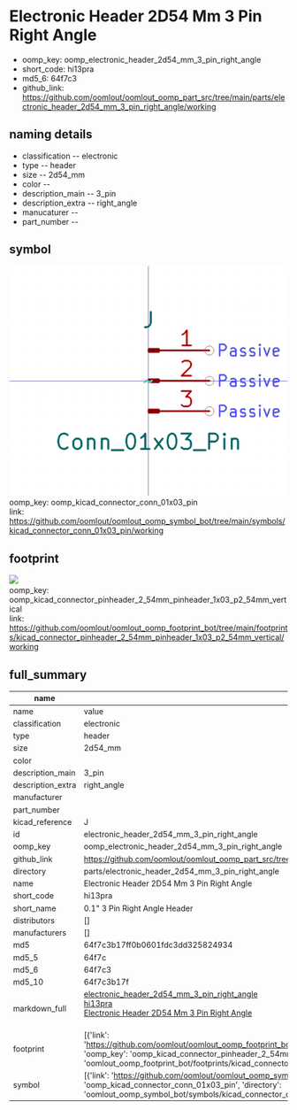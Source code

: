 # Electronic Header 2D54 Mm 3 Pin Right Angle

  
* oomp_key: oomp_electronic_header_2d54_mm_3_pin_right_angle 
* short_code: hi13pra
* md5_6: 64f7c3  
* github_link: https://github.com/oomlout/oomlout_oomp_part_src/tree/main/parts/electronic_header_2d54_mm_3_pin_right_angle/working  
## naming details
* classification -- electronic
* type -- header
* size -- 2d54_mm
* color -- 
* description_main -- 3_pin
* description_extra -- right_angle
* manucaturer -- 
* part_number -- 



## symbol

![](symbol/0/working/working_600.png)  
oomp_key: oomp_kicad_connector_conn_01x03_pin  
link: https://github.com/oomlout/oomlout_oomp_symbol_bot/tree/main/symbols/kicad_connector_conn_01x03_pin/working  

## footprint

![](footprint/0/working/working_600.png)  
oomp_key: oomp_kicad_connector_pinheader_2_54mm_pinheader_1x03_p2_54mm_vertical  
link: https://github.com/oomlout/oomlout_oomp_footprint_bot/tree/main/footprints/kicad_connector_pinheader_2_54mm_pinheader_1x03_p2_54mm_vertical/working  

## full_summary
| name | value | 
| --- | --- | 
| name | value | 
| classification | electronic | 
| type | header | 
| size | 2d54_mm | 
| color |  | 
| description_main | 3_pin | 
| description_extra | right_angle | 
| manufacturer |  | 
| part_number |  | 
| kicad_reference | J | 
| id | electronic_header_2d54_mm_3_pin_right_angle | 
| oomp_key | oomp_electronic_header_2d54_mm_3_pin_right_angle | 
| github_link | https://github.com/oomlout/oomlout_oomp_part_src/tree/main/parts/electronic_header_2d54_mm_3_pin_right_angle/working | 
| directory | parts/electronic_header_2d54_mm_3_pin_right_angle | 
| name | Electronic Header 2D54 Mm 3 Pin Right Angle | 
| short_code | hi13pra | 
| short_name | 0.1" 3 Pin Right Angle Header | 
| distributors | [] | 
| manufacturers | [] | 
| md5 | 64f7c3b17ff0b0601fdc3dd325824934 | 
| md5_5 | 64f7c | 
| md5_6 | 64f7c3 | 
| md5_10 | 64f7c3b17f | 
| markdown_full | [electronic_header_2d54_mm_3_pin_right_angle](https://github.com/oomlout/oomlout_oomp_part_src/tree/main/parts/electronic_header_2d54_mm_3_pin_right_angle/working)<br>[hi13pra](https://github.com/oomlout/oomlout_oomp_part_src/tree/main/parts/electronic_header_2d54_mm_3_pin_right_angle/working)<br>[Electronic Header 2D54 Mm 3 Pin Right Angle](https://github.com/oomlout/oomlout_oomp_part_src/tree/main/parts/electronic_header_2d54_mm_3_pin_right_angle/working)<br><br> | 
| footprint | [{'link': 'https://github.com/oomlout/oomlout_oomp_footprint_bot/tree/main/foootprntss/kicad_connector_pinheader_2_54mm_pinheader_1x03_p2_54mm_vertical', 'oomp_key': 'oomp_kicad_connector_pinheader_2_54mm_pinheader_1x03_p2_54mm_vertical', 'directory': 'oomlout_oomp_footprint_bot/footprints/kicad_connector_pinheader_2_54mm_pinheader_1x03_p2_54mm_vertical//working/working.kicad_mod'}] | 
| symbol | [{'link': 'https://github.com/oomlout/oomlout_oomp_symbol_bot/tree/main/symbols/kicad_connector_conn_01x03_pin', 'oomp_key': 'oomp_kicad_connector_conn_01x03_pin', 'directory': 'oomlout_oomp_symbol_bot/symbols/kicad_connector_conn_01x03_pin//working/working.kicad_sym'}] | 
